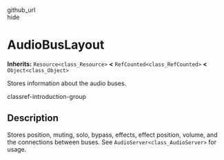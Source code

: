 github\_url  
hide

# AudioBusLayout

**Inherits:** `Resource<class_Resource>` **&lt;**
`RefCounted<class_RefCounted>` **&lt;** `Object<class_Object>`

Stores information about the audio buses.

classref-introduction-group

## Description

Stores position, muting, solo, bypass, effects, effect position, volume,
and the connections between buses. See `AudioServer<class_AudioServer>`
for usage.
